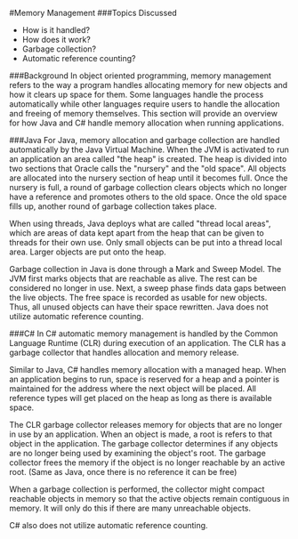 #Memory Management
###Topics Discussed
* How is it handled?
* How does it work?
* Garbage collection?
* Automatic reference counting?

###Background
In object oriented programming, memory management refers to the way a program handles allocating memory for new objects and how it clears up space for them. Some languages handle the process automatically while other languages require users to handle the allocation and freeing of memory themselves. This section will provide an overview for how Java and C# handle memory allocation when running applications.

###Java
For Java, memory allocation and garbage collection are handled automatically by the Java Virtual Machine. When the JVM is activated to run an application an area called "the heap" is created. The heap is divided into two sections that Oracle calls the "nursery" and the "old space". All objects are allocated into the nursery section of heap until it becomes full. Once the nursery is full, a round of garbage collection clears objects which no longer have a reference and promotes others to the old space. Once the old space fills up, another round of garbage collection takes place.

When using threads, Java deploys what are called "thread local areas", which are areas of data kept apart from the heap that can be given to threads for their own use. Only small objects can be put into a thread local area. Larger objects are put onto the heap.

Garbage collection in Java is done through a Mark and Sweep Model. The JVM first marks objects that are reachable as alive. The rest can be considered no longer in use. Next, a sweep phase finds data gaps between the live objects. The free space is recorded as usable for new objects. Thus, all unused objects can have their space rewritten. Java does not utilize automatic reference counting.

###C#
In C# automatic memory management is handled by the Common Language Runtime (CLR) during execution of an application. The CLR has a garbage collector that handles allocation and memory release.

Similar to Java, C# handles memory allocation with a managed heap. When an application begins to run, space is reserved for a heap and a pointer is maintained for the address where the next object will be placed. All reference types will get placed on the heap as long as there is available space.

The CLR garbage collector releases memory for objects that are no longer in use by an application. When an object is made, a root is refers to that object in the application. The garbage collector determines if any objects are no longer being used by examining the object's root. The garbage collector frees the memory if the object is no longer reachable by an active root. (Same as Java, once there is no reference it can be free)

When a garbage collection is performed, the collector might compact reachable objects in memory so that the active objects remain contiguous in memory. It will only do this if there are many unreachable objects.

C# also does not utilize automatic reference counting.
